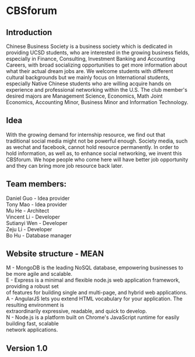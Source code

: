 # CBSforum

## Introduction
Chinese Business Society is a business society which is dedicated in providing UCSD students, who are interested in 
the growing business fields, especially in Finance, Consulting, Investment Banking and Accounting Careers, with broad 
socializing opportunities to get more information about what their actual dream jobs are. We welcome students with 
different cultural backgrounds but we mainly focus on International students, especially Native Chinese students who 
are willing acquire hands on experience and professional networking within the U.S. The club member's desired majors 
are Management Science, Economics, Math Joint Economics, Accounting Minor, Business Minor and Information Technology.

## Idea
With the growing demand for internship resource, we find out that traditional social media might not be powerful enough.
Society media, such as wechat and facebook, cannot hold resource permanently. In order to hold information, as well as,
to enhance social networking, we invent this CBSforum. We hope people who come here will have better job opportunity and 
they can bring more job resource back later.


## Team members:
Daniel Guo - Idea provider  
Tony Mao - Idea provider  
Mu He - Architect  
Vincent Li - Developer  
Sutianyi Wen - Developer  
Zeju Li - Developer  
Bo Hu - Database manager  

## Website structure - MEAN
M - MongoDB is the leading NoSQL database, empowering businesses to be more agile and scalable.  
E - Express is a minimal and flexible node.js web application framework, providing a robust set  
of features for building single and multi-page, and hybrid web applications.  
A - AngularJS lets you extend HTML vocabulary for your application. The resulting environment is   
extraordinarily expressive, readable, and quick to develop.  
N - Node.js is a platform built on Chrome's JavaScript runtime for easily building fast, scalable  
network applications.

## Version 1.0
